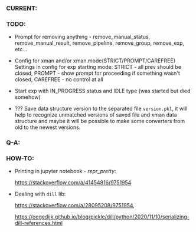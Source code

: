 ### CURRENT:




### TODO:

- Prompt for removing anything - remove_manual_status, remove_manual_result, remove_pipeline, remove_group, remove_exp, etc...

- Config for xman and/or xman.mode(STRICT/PROMPT/CAREFREE) Settings in config for exp starting mode: STRICT - all prev should be closed, PROMPT - show prompt for proceeding if something wasn't closed, CAREFREE - no control at all

- Start exp with IN_PROGRESS status and IDLE type (was started but died somehow)

-  ??? Save data structure version to the separated file `version.pkl`, it will help to recognize unmatched versions of saved file and xman data structure and maybe it will be possible to make some converters from old to the newest versions.
       


### Q-A:



### HOW-TO:
    
- Printing in jupyter notebook - _repr_pretty_:

    https://stackoverflow.com/a/41454816/9751954
    
- Dealing with `dill` lib:

    https://stackoverflow.com/a/28095208/9751954,

    https://oegedijk.github.io/blog/pickle/dill/python/2020/11/10/serializing-dill-references.html